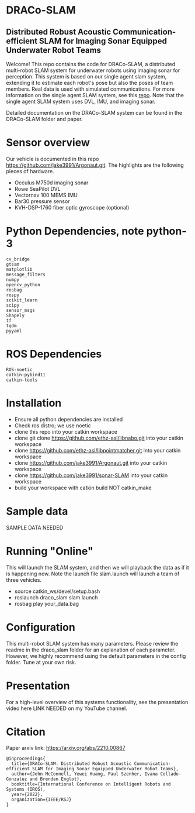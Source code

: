 # DRACo-SLAM 
## Distributed Robust Acoustic Communication-efficient SLAM for Imaging Sonar Equipped Underwater Robot Teams

Welcome! This repo contains the code for DRACo-SLAM, a distributed multi-robot SLAM system for underwater robots using imaging sonar for perception. This system is based on our single agent slam system, extending it to estimate each robot's pose but also the poses of team members. Real data is used with simulated communications. For more information on the single agent SLAM system, see this [repo](https://github.com/jake3991/sonar-SLAM). Note that the single agent SLAM system uses DVL, IMU, and imaging sonar. 

Detailed documentation on the DRACo-SLAM system can be found in the DRACo-SLAM folder and paper. 

# Sensor overview

Our vehicle is documented in this repo https://github.com/jake3991/Argonaut.git. The highlights are the following pieces of hardware. 
- Occulus M750d imaging sonar
- Rowe SeaPilot DVL
- Vectornav 100 MEMS IMU
- Bar30 pressure sensor
- KVH-DSP-1760 fiber optic gyroscope (optional)

# Python Dependencies, note python-3

```
cv_bridge
gtsam
matplotlib
message_filters
numpy
opencv_python
rosbag
rospy
scikit_learn
scipy
sensor_msgs
Shapely
tf
tqdm
pyyaml
```

# ROS Dependencies
```
ROS-noetic
catkin-pybind11
catkin-tools
```

# Installation
- Ensure all python dependencies are installed
- Check ros distro; we use noetic
- clone this repo into your catkin workspace
- clone git clone https://github.com/ethz-asl/libnabo.git into your catkin workspace
- clone https://github.com/ethz-asl/libpointmatcher.git into your catkin workspace
- clone https://github.com/jake3991/Argonaut.git into your catkin workspace
- clone https://github.com/jake3991/sonar-SLAM into your catkin workspace
- build your workspace with catkin build NOT catkin_make

# Sample data
SAMPLE DATA NEEDED

# Running "Online"
This will launch the SLAM system, and then we will playback the data as if it is happening now. Note the launch file slam.launch will launch a team of three vehicles. 
- source catkin_ws/devel/setup.bash
- roslaunch draco_slam slam.launch
- rosbag play your_data.bag

# Configuration
This multi-robot SLAM system has many parameters. Please review the readme in the draco_slam folder for an explanation of each parameter. However, we highly recommend using the default parameters in the config folder. Tune at your own risk. 

# Presentation
For a high-level overview of this systems functionality, see the presentation video here LINK NEEDED on my YouTube channel. 

# Citation
Paper arxiv link: https://arxiv.org/abs/2210.00867

```
@inproceedings{
  title={DRACo-SLAM: Distributed Robust Acoustic Communication-efficient SLAM for Imaging Sonar Equipped Underwater Robot Teams},
  author={John McConnell, Yewei Huang, Paul Szenher, Ivana Collado-Gonzalez and Brendan Englot},
  booktitle={International Conference on Intelligent Robots and Systems (IROS),
  year={2022},
  organization={IEEE/RSJ}
}
```






